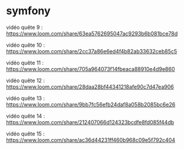 # symfony

vidéo quête 9 : https://www.loom.com/share/63ea5762695047ac9293b6b081bce78d

vidéo quête 10 : https://www.loom.com/share/2cc37a86e6ed4f4b82ab33632ceb85c5

vidéo quête 11 : https://www.loom.com/share/705a964073f14fbeaca88910e4d9e860

vidéo quête 12 : https://www.loom.com/share/28daa28bf44341218afe90c7d47ea906

vidéo quête 13 : https://www.loom.com/share/9bb7fc56efb24daf8a058b2085bc6e26

vidéo quête 14 : https://www.loom.com/share/212407066d124323bcdfe8fd085f44db

vidéo quête 15 : https://www.loom.com/share/ac36d44231ff460b968c09e5f792c404
